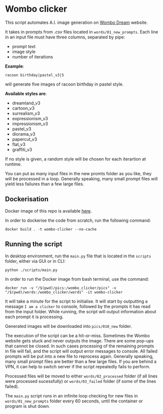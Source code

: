 # Wombo clicker

This script automates A.I. image generation on [Wombo Dream](https://dream.ai/create) website. 

It takes in prompts from *.csv* files located in `words/01_new_prompts`. Each line in an input file must have three columns, separated by pipe:
* prompt text
* image style
* number of iterations

**Example**:

    racoon birthday|pastel_v3|5

will generate five images of racoon birthday in pastel style.

**Available styles are**:

* dreamland_v3
* cartoon_v3
* surrealism_v3
* expressionism_v3
* impressionism_v3
* pastel_v3
* diorama_v3
* papercut_v3
* flat_v3
* graffiti_v3

If no style is given, a random style will be chosen for each iterartion at runtime.

You can put as many input files in the new promts folder as you like, they will be processed in a loop. Generally speaking, many small prompt files will yield less failures than a few large files.

## Dockerisation

Docker image of this repo is available [here](https://hub.docker.com/repository/docker/viksil/wombo-clicker/general).

In order to dockerise the code from scratch, run the following command:

    docker build . -t wombo-clicker --no-cache


## Running the script

In desktop environment, run the `main.py` file that is located in the `scripts` folder, either via GUI or in CLI:

    python ./scripts/main.py

In order to run the Docker image from bash terminal, use the command:

    docker run -v "/$(pwd)/pics:/wombo_clicker/pics" -v "/$(pwd)/words:/wombo_clicker/words" -it wombo-clicker


It will take a minute for the script to initialise. It will start by outputting a message `I am a clicker` to console, followed by the prompts it has read from the input folder. While running, the script will output information about each prompt it is processing.

Generated images will be downloaded into `pics/010_new` folder.

The execution of the script can be a hit-or-miss. Sometimes the Wombo website gets stuck and never outputs the image. There are some pop-ups that cannot be closed. In such cases processing of the remaining prompts in file will fail, and the script will output error messages to console. All failed prompts will be put into a new file to reprocess again. Generally speaking, many small prompt files are better than a few large files. If you are behind a VPN, it can help to switch server if the script repeatedly fails to perform. 

Processed files will be moved to either `words/02_processed` folder (if all lines were processed sucessfully) or `words/03_failed` folder (if some of the lines failed). 

The `main.py` script runs in an infinite loop checking for new files in `words/01_new_prompts` folder every 60 seconds, until the container or program is shut down.